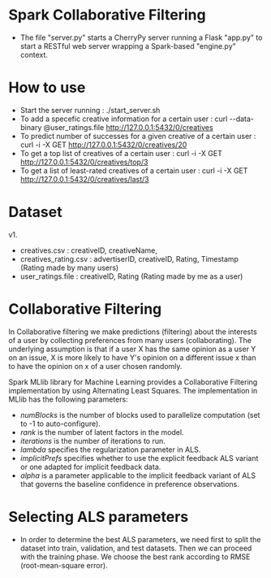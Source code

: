 # Spark Collaborative Filtering

- The file "server.py" starts a CherryPy server running a Flask "app.py" to start a RESTful web server wrapping a Spark-based "engine.py" context.

# How to use

- Start the server running : ./start_server.sh 
- To add a specefic creative information for a certain user : curl --data-binary @user_ratings.file http://127.0.0.1:5432/0/creatives
- To predict number of successes for a given creative of a certain user : curl -i -X GET http://127.0.0.1:5432/0/creatives/20
- To get a top list of creatives of a certain user : curl -i -X GET http://127.0.0.1:5432/0/creatives/top/3
- To get a list of least-rated creatives of a certain user : curl -i -X GET http://127.0.0.1:5432/0/creatives/last/3

# Dataset

v1. 
- creatives.csv : creativeID, creativeName, 
- creatives_rating.csv : advertiserID, creativeID, Rating, Timestamp (Rating made by many users)
- user_ratings.file : creativeID, Rating (Rating made by me as a user)

# Collaborative Filtering


In Collaborative filtering we make predictions (filtering) about the interests of a user by collecting preferences from many users (collaborating). The underlying assumption is that if a user X has the same opinion as a user Y on an issue, X is more likely to have Y's opinion on a different issue x than to have the opinion on x of a user chosen randomly.

Spark MLlib library for Machine Learning provides a Collaborative Filtering implementation by using Alternating Least Squares. The implementation in MLlib has the following parameters:
- *numBlocks* is the number of blocks used to parallelize computation (set to -1 to auto-configure).
- *rank* is the number of latent factors in the model.
- *iterations* is the number of iterations to run.
- *lambda* specifies the regularization parameter in ALS.
- *implicitPrefs* specifies whether to use the explicit feedback ALS variant or one adapted for implicit feedback data.
- *alpha* is a parameter applicable to the implicit feedback variant of ALS that governs the baseline confidence in preference observations.

# Selecting ALS parameters

- In order to determine the best ALS parameters, we need first to split the dataset into train, validation, and test datasets. Then we can proceed with the training phase. We choose the best rank according to RMSE (root-mean-square error).
